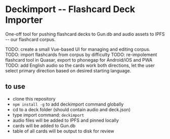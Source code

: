 # Deckimport -- Flashcard Deck Importer

One-off tool for pushing flashcard decks to Gun.db and audio assets to IPFS -- our flashcard corpus.

TODO: create a small Vue-based UI for managing and editing corpus.
TODO: import flashcards from corpus by difficulty
TODO: re-impolement flashcard tool in Quasar, export to phonegap for Android/iOS and PWA
TODO: add English audio so the cards work both directions, let the user select primary direction based on desired starting language.



## to use

* clone this repository
* ```npm install -g``` to add deckimport command globally
* cd to a deck folder (should contain audio and deck.json)
* type import command: ```deckimport```
* audio files will be added to IPFS and pinned locally
* cards will be added to Gun.db
* table of all cards will be output to disk for review



